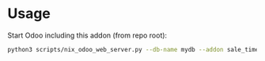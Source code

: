 # Usage

Start Odoo including this addon (from repo root):

```bash
python3 scripts/nix_odoo_web_server.py --db-name mydb --addon sale_timesheet_timeline
```
